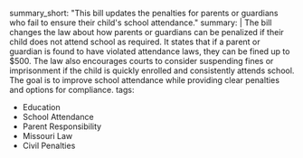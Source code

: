 summary_short: "This bill updates the penalties for parents or guardians who fail to ensure their child's school attendance."
summary: |
  The bill changes the law about how parents or guardians can be penalized if their child does not attend school as required. It states that if a parent or guardian is found to have violated attendance laws, they can be fined up to $500. The law also encourages courts to consider suspending fines or imprisonment if the child is quickly enrolled and consistently attends school. The goal is to improve school attendance while providing clear penalties and options for compliance.
tags:
  - Education
  - School Attendance
  - Parent Responsibility
  - Missouri Law
  - Civil Penalties
